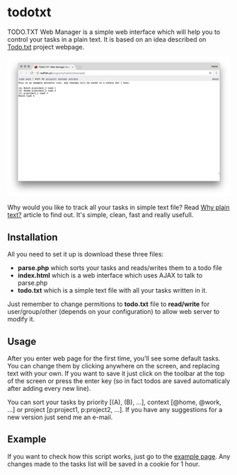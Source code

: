 todotxt
===========

TODO.TXT Web Manager is a simple web interface which will help you to control your tasks in a plain text. It is based on an idea described on [Todo.txt](http://todotxt.com) project webpage.

![](https://github.com/cpiekacz/todotxt/raw/master/todotxt.png)

Why would you like to track all your tasks in simple text file? Read [Why plain text?](http://todotxt.com/whytxt.php) article to find out. It's simple, clean, fast and really usefull.

Installation
------------

All you need to set it up is download these three files:

* **parse.php** which sorts your tasks and reads/writes them to a todo file
* **index.html** which is a web interface which uses AJAX to talk to parse.php
* **todo.txt** which is a simple text file with all your tasks written in it.

Just remember to change permitions to **todo.txt** file to **read/write** for user/group/other (depends on your configuration) to allow web server to modify it.

Usage
-----

After you enter web page for the first time, you'll see some default tasks. You can change them by clicking anywhere on the screen, and replacing text with your own. If you want to save it just click on the toolbar at the top of the screen or press the enter key (so in fact todos are saved automaticaly after adding every new line).

You can sort your tasks by priority [(A), (B), ...], context [@home, @work, ...] or project [p:project1, p:project2, ...]. If you have any suggestions for a new version just send me an e-mail.

Example
-------

If you want to check how this script works, just go to the [example page](http://redfish.pl/programy/todotxt/example/). Any changes made to the tasks list will be saved in a cookie for 1 hour.